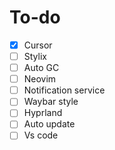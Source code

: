 # To-do

- [x] Cursor
- [ ] Stylix
- [ ] Auto GC
- [ ] Neovim
- [ ] Notification service
- [ ] Waybar style
- [ ] Hyprland
- [ ] Auto update
- [ ] Vs code
